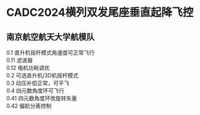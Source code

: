 # CADC2024横列双发尾座垂直起降飞控  
## 南京航空航天大学航模队
0.1 直升机摇杆模式角速度可正常飞行  
0.11 滤波器  
0.12 电机功耗调优  
0.2 可选直升机/3D机摇杆模式  
0.3 动压补偿正常，可平飞  
0.4 四元数角度环可飞行  
0.41 四元数角度环改旋转矢量  
0.42 偏航分离控制  
